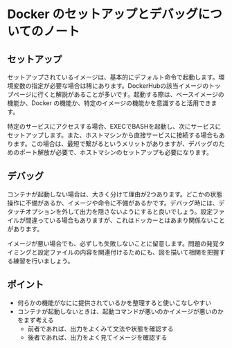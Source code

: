 # Docker のセットアップとデバッグについてのノート

## セットアップ

セットアップされているイメージは、基本的にデフォルト命令で起動します。環境変数の指定が必要な場合は稀にあります。DockerHubの該当イメージのトップページに行くと解説があることが多いです。起動する際は、ベースイメージの機能か、Docker の機能か、特定のイメージの機能かを意識すると活用できます。

特定のサービスにアクセスする場合、EXECでBASHを起動し、次にサービスにセットアップします。また、ホストマシンから直接サービスに接続する場合もあります。この場合は、最短で繋がるというメリットがありますが、デバッグのためのポート解放が必要で、ホストマシンのセットアップも必要になります。

## デバッグ

コンテナが起動しない場合は、大きく分けて理由が2つあります。どこかの状態操作に不備があるか、イメージや命令に不備があるかです。デバッグ時には、デタッチオプションを外して出力を隠さないようにすると良いでしょう。設定ファイルが間違っている場合もありますが、これはドッカーとはあまり関係ないことがあります。

イメージが悪い場合でも、必ずしも失敗しないことに留意します。問題の発覚タイミングと設定ファイルの内容を関連付けるためにも、図を描いて相関を把握する練習を行いましょう。

## ポイント

- 何らかの機能がなにに提供されているかを整理すると使いこなしやすい
- コンテナが起動しないときは、起動コマンドが悪いのかイメージが悪いのかをまず考える
    - 前者であれば、出力をよくみて文法や状態を確認する
    - 後者であれば、出力をよく見てイメージを確認する